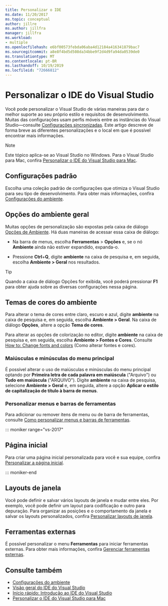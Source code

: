 ```yaml
---
title: Personalizar o IDE
ms.date: 11/20/2017
ms.topic: conceptual
author: jillre
ms.author: jillfra
manager: jillfra
ms.workload:
- multiple
ms.openlocfilehash: e6bf00573febda06aba4d12184a416341879bac7
ms.sourcegitcommit: a8e8f4bd5d508da34bbe9f2d4d9fa94da0539de0
ms.translationtype: MT
ms.contentlocale: pt-BR
ms.lasthandoff: 10/19/2019
ms.locfileid: "72666812"
---
```

# <a name="personalize-the-visual-studio-ide"></a>Personalizar o IDE do Visual Studio

Você pode personalizar o Visual Studio de várias maneiras para dar o melhor suporte ao seu próprio estilo e requisitos de desenvolvimento. Muitas das configurações usam perfis móveis entre as instâncias do Visual Studio&mdash;consulte [Configurações sincronizadas](../ide/synchronized-settings-in-visual-studio.md). Este artigo descreve de forma breve as diferentes personalizações e o local em que é possível encontrar mais informações.

> [!NOTE]
> Este tópico aplica-se ao Visual Studio no Windows. Para o Visual Studio para Mac, confira [Personalizar o IDE do Visual Studio para Mac](/visualstudio/mac/customizing-the-ide).

## <a name="default-settings"></a>Configurações padrão

Escolha uma coleção padrão de configurações que otimiza o Visual Studio para seu tipo de desenvolvimento. Para obter mais informações, confira [Configurações do ambiente](environment-settings.md).

## <a name="general-environment-options"></a>Opções do ambiente geral

Muitas opções de personalização são expostas pela caixa de diálogo [Opções de Ambiente](../ide/reference/general-environment-options-dialog-box.md). Há duas maneiras de acessar essa caixa de diálogo:

- Na barra de menus, escolha **Ferramentas** > **Opções** e, se o nó **Ambiente** ainda não estiver expandido, expanda-o.

- Pressione **Ctrl**+**Q**, digite **ambiente** na caixa de pesquisa e, em seguida, escolha **Ambiente > Geral** nos resultados.

> [!TIP]
> Quando a caixa de diálogo Opções for exibida, você poderá pressionar **F1** para obter ajuda sobre as diversas configurações nessa página.

## <a name="environment-color-themes"></a>Temas de cores do ambiente

Para alterar o tema de cores entre claro, escuro e azul, digite **ambiente** na caixa de pesquisa e, em seguida, escolha **Ambiente > Geral**. Na caixa de diálogo **Opções**, altere a opção **Tema de cores**.

Para alterar as opções de colorização no editor, digite **ambiente** na caixa de pesquisa e, em seguida, escolha **Ambiente > Fontes e Cores**. Consulte [How to: Change fonts and colors](../ide/how-to-change-fonts-and-colors-in-visual-studio.md) (Como alterar fontes e cores).

### <a name="main-menu-casing"></a>Maiúsculas e minúsculas do menu principal

É possível alterar o uso de maiúsculas e minúsculas do menu principal optando por **Primeira letra de cada palavra em maiúscula** ("Arquivo") ou **Tudo em maiúscula** ("ARQUIVO"). Digite **ambiente** na caixa de pesquisa, selecione **Ambiente > Geral** e, em seguida, altere a opção **Aplicar o estilo de capitalização de título à barra de menus**.

### <a name="customize-menus-and-toolbars"></a>Personalizar menus e barras de ferramentas

Para adicionar ou remover itens de menu ou de barra de ferramentas, consulte [Como personalizar menus e barras de ferramentas](../ide/how-to-customize-menus-and-toolbars-in-visual-studio.md).

::: moniker range="vs-2017"

## <a name="start-page"></a>Página inicial

Para criar uma página inicial personalizada para você e sua equipe, confira [Personalizar a página inicial](../ide/customizing-the-start-page-for-visual-studio.md).

::: moniker-end

## <a name="window-layouts"></a>Layouts de janela

Você pode definir e salvar vários layouts de janela e mudar entre eles. Por exemplo, você pode definir um layout para codificação e outro para depuração. Para organizar as posições e o comportamento da janela e salvar os layouts personalizados, confira [Personalizar layouts de janela](../ide/customizing-window-layouts-in-visual-studio.md).

## <a name="external-tools"></a>Ferramentas externas

É possível personalizar o menu **Ferramentas** para iniciar ferramentas externas. Para obter mais informações, confira [Gerenciar ferramentas externas](../ide/managing-external-tools.md).

## <a name="see-also"></a>Consulte também

- [Configurações do ambiente](environment-settings.md)
- [Visão geral do IDE do Visual Studio](../get-started/visual-studio-ide.md)
- [Início rápido: Introdução ao IDE do Visual Studio](../ide/quickstart-ide-orientation.md)
- [Personalizar o IDE do Visual Studio para Mac](/visualstudio/mac/customizing-the-ide)